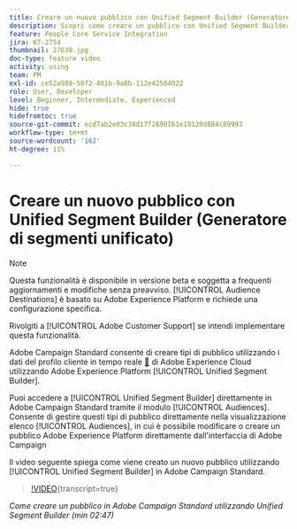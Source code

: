 ```yaml
---
title: Creare un nuovo pubblico con Unified Segment Builder (Generatore di segmenti unificato)
description: Scopri come creare un pubblico con Unified Segment Builder (Generatore di segmenti unificato)
feature: People Core Service Integration
jira: KT-2754
thumbnail: 27638.jpg
doc-type: feature video
activity: using
team: PM
exl-id: ce52a988-5072-401b-9a8b-112e42504022
role: User, Developer
level: Beginner, Intermediate, Experienced
hide: true
hidefromtoc: true
source-git-commit: ecd7ab2e03c38d17f2690161e19120d884c89993
workflow-type: tm+mt
source-wordcount: '162'
ht-degree: 11%

---
```


# Creare un nuovo pubblico con Unified Segment Builder (Generatore di segmenti unificato)

>[!NOTE]
>
>Questa funzionalità è disponibile in versione beta e soggetta a frequenti aggiornamenti e modifiche senza preavviso. [!UICONTROL Audience Destinations] è basato su Adobe Experience Platform e richiede una configurazione specifica.
>
>Rivolgiti a [!UICONTROL Adobe Customer Support] se intendi implementare questa funzionalità.

Adobe Campaign Standard consente di creare tipi di pubblico utilizzando i dati del profilo cliente in tempo reale [&#128279;](https://experienceleague.adobe.com/docs/platform-learn/tutorials/profiles/understanding-the-real-time-customer-profile.html?lang=it) di Adobe Experience Cloud utilizzando Adobe Experience Platform [!UICONTROL Unified Segment Builder].

Puoi accedere a [!UICONTROL Unified Segment Builder] direttamente in Adobe Campaign Standard tramite il modulo [!UICONTROL Audiences]. Consente di gestire questi tipi di pubblico direttamente nella visualizzazione elenco [!UICONTROL Audiences], in cui è possibile modificare o creare un pubblico Adobe Experience Platform direttamente dall&#39;interfaccia di Adobe Campaign

Il video seguente spiega come viene creato un nuovo pubblico utilizzando [!UICONTROL Unified Segment Builder] in Adobe Campaign Standard.

>[!VIDEO](https://video.tv.adobe.com/v/38527?learn=on&captions=ita){transcript=true}

*Come creare un pubblico in Adobe Campaign Standard utilizzando Unified Segment Builder (min 02:47)*
